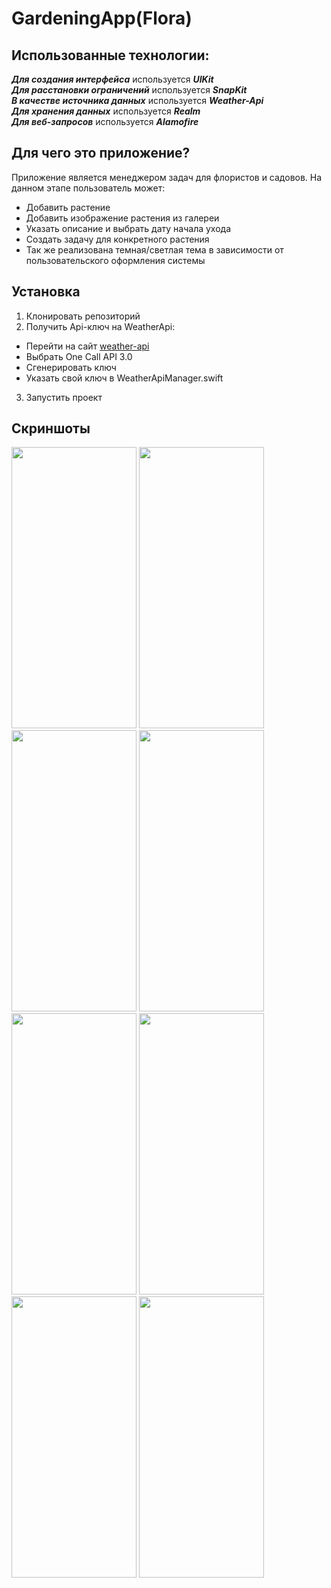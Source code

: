 # GardeningApp(Flora)
## Использованные технологии:
***Для создания интерфейса*** используется ***UIKit***   
***Для расстановки ограничений*** используется ***SnapKit***  
***В качестве источника данных*** используется ***Weather-Api***  
***Для хранения данных*** используется ***Realm***   
***Для веб-запросов*** используется ***Alamofire***   
## Для чего это приложение?
Приложение является менеджером задач для флористов и садовов. 
На данном этапе пользователь может:
 - Добавить растение
 - Добавить изображение растения из галереи
 - Указать описание и выбрать дату начала ухода
 - Создать задачу для конкретного растения
 - Так же реализована темная/светлая тема в зависимости от пользовательского оформления системы
## Установка
1. Клонировать репозиторий
2. Получить Api-ключ на WeatherApi:
  - Перейти на сайт [weather-api](https://openweathermap.org/)
  - Выбрать One Call API 3.0
  - Сгенерировать ключ
  - Указать свой ключ в WeatherApiManager.swift
3. Запустить проект  
## Скриншоты  
<img src="https://github.com/QqewDev/GardeningApp/assets/50806791/6185c622-2383-435f-bce5-c2970118630a" width="200" height="450">  
<img src="https://github.com/QqewDev/GardeningApp/assets/50806791/763b3022-76bd-4f7d-8850-22e7889496b3" width="200" height="450">
<img src="https://github.com/QqewDev/GardeningApp/assets/50806791/0f65fc07-07a3-45f7-bdf1-f261cc486f48" width="200" height="450">
<img src="https://github.com/QqewDev/GardeningApp/assets/50806791/3788bdff-59c1-4900-9202-ec758f716df7" width="200" height="450">
<img src="https://github.com/QqewDev/GardeningApp/assets/50806791/2f700dee-66aa-4833-be80-4231eefe4f67" width="200" height="450">
<img src="https://github.com/QqewDev/GardeningApp/assets/50806791/ae3a7f8d-19de-4573-a705-8f68331d843f" width="200" height="450">
<img src="https://github.com/QqewDev/GardeningApp/assets/50806791/c5b8c600-5df9-41ce-aeb1-cafb735a0266" width="200" height="450">
<img src="https://github.com/QqewDev/GardeningApp/assets/50806791/45df7571-b27c-43be-9f28-b48967be2388" width="200" height="450">
